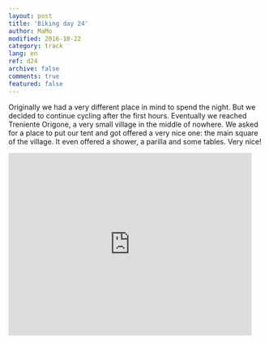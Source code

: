 ```yaml
---   
layout: post 
title: 'Biking day 24'  
author: MaMo 
modified: 2016-10-22
category: track 
lang: en 
ref: d24
archive: false 
comments: true 
featured: false 
--- 
```


 Originally we had a very different place in mind to spend the night. But we decided to continue cycling after the first hours. Eventually we reached Treniente Origone, a very small village in the middle of nowhere. We asked for a place to put our tent and got offered a very nice one: the main square of the village. It even offered a shower, a parilla and some tables. Very nice!

<iframe width='480' height='360' src='http://track-kit.net/maps_s3/?v=embed&track=231933  
.gpx' frameborder='0' allowfullscreen></iframe>